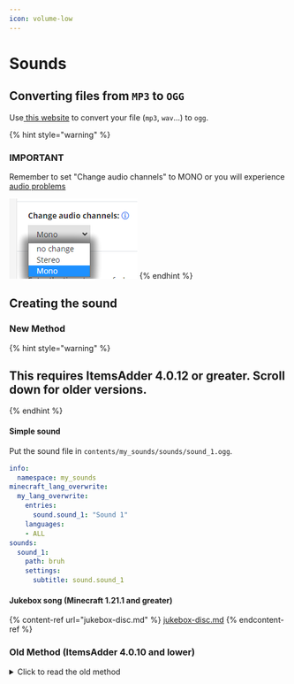 ```yaml
---
icon: volume-low
---
```


# Sounds

## Converting files from `MP3` to `OGG`

Use[ this website](https://audio.online-convert.com/convert-to-ogg) to convert your file (`mp3`, `wav`...) to `ogg`.

{% hint style="warning" %}
### IMPORTANT

Remember to set "Change audio channels" to MONO or you will experience [audio problems](https://bugs.mojang.com/browse/MC-146721)

<img src="../../.gitbook/assets/audio_mono.png" alt="" data-size="original">
{% endhint %}

## Creating the sound

### New Method

{% hint style="warning" %}
## This requires ItemsAdder 4.0.12 or greater. Scroll down for older versions.
{% endhint %}

#### Simple sound

Put the sound file in `contents/my_sounds/sounds/sound_1.ogg`.

```yaml
info:
  namespace: my_sounds
minecraft_lang_overwrite:
  my_lang_overwrite:
    entries:
      sound.sound_1: "Sound 1"
    languages:
    - ALL
sounds:
  sound_1:
    path: bruh
    settings:
      subtitle: sound.sound_1
```

#### Jukebox song (Minecraft 1.21.1 and greater)

{% content-ref url="jukebox-disc.md" %}
[jukebox-disc.md](jukebox-disc.md)
{% endcontent-ref %}

### Old Method (ItemsAdder 4.0.10 and lower)

<details>

<summary>Click to read the old method</summary>

#### Step 1

* create a new folder `ItemsAdder/contents/my_sounds/resourcepack/my_sounds/sounds/` \
  (or use yours if you already have one)
* put your **`.ogg`** file in there.\
  You can also create more folders inside `sounds` to organize your sounds.\
  For example `effects`, `music` etc...

I have a file named **`song_1.ogg`** and I put it into a new `music` folder.\
So now I have `contents/my_sounds/resourcepack/my_sounds/sounds/music/song_1.ogg`

#### Step 2

* open the folder `contents/my_sounds/resourcepack/my_sounds/`
* create a new file named `sounds.json` (or open it if you already created it)
* this file is a `.json` file so you MUST write it correctly or it won't work.

To add your sound into the file you just have to do this:

{% code title="contents/my_sounds/resourcepack/my_sounds/sounds.json" %}
```javascript
{
	"music.song_1":{
		"sounds":[
			"my_sounds:music/song_1"
		]
	}
}
```
{% endcode %}

#### Now I explain each part of the code I wrote

This is the sound name. You will use it in every part of the plugin and also in Minecraft vanilla [/playsound ](https://www.digminecraft.com/game_commands/playsound_command.php)command.

```javascript
"music.song_1":{
```

This is the list of sound files Minecraft will play when you call the sound name.\
Minecraft will play one of these sounds randomly (only if you set more than one sound).

{% hint style="warning" %}
Keep in mind that you have to change `my_sounds` to your own namespace name if it's different!
{% endhint %}

<pre class="language-javascript"><code class="lang-javascript">"sounds":[
<strong>    "my_sounds:music/song_1"
</strong>]
</code></pre>

For example if you want to have random sounds for the same sound name you just have to create multiple `.ogg` files and put them like this:

```javascript
"sounds":[
    "my_sounds:music/song_1_variant_1",
    "my_sounds:music/song_1_variant_2",
    "my_sounds:music/song_1_variant_3"
]
```

#### How can I add multiple sounds in the `sounds.json` file?

It's easy, the next time you want to add a sound you just have to add a comma at the end, like this.\
(I'm referring to line 6 comma)

```javascript
{
    "music.song_1":{
        "sounds":[
            "my_sounds:music/song_1"
        ]
    },
    "music.song_2":{
        "sounds":[
            "my_sounds:music/song_2"
        ]
    }
}
```

{% hint style="warning" %}
If you want to be sure not to make mistakes use this website to check if your `sounds.json` file is good or has errors: [https://jsonformatter.curiousconcept.com/](https://jsonformatter.curiousconcept.com/)
{% endhint %}



</details>
